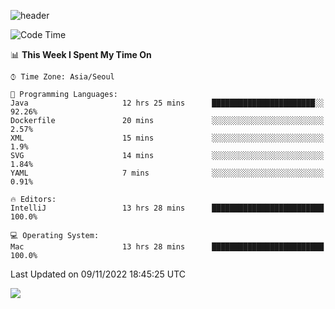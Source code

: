 ![header](https://capsule-render.vercel.app/api?type=Egg&color=timeAuto&height=300&section=header&text=PoPo&fontSize=90&animation=fadeIn)

  <!--START_SECTION:waka-->
![Code Time](http://img.shields.io/badge/Code%20Time-272%20hrs%206%20mins-blue)

📊 **This Week I Spent My Time On** 

```text
⌚︎ Time Zone: Asia/Seoul

💬 Programming Languages: 
Java                     12 hrs 25 mins      ███████████████████████░░   92.26% 
Dockerfile               20 mins             ░░░░░░░░░░░░░░░░░░░░░░░░░   2.57% 
XML                      15 mins             ░░░░░░░░░░░░░░░░░░░░░░░░░   1.9% 
SVG                      14 mins             ░░░░░░░░░░░░░░░░░░░░░░░░░   1.84% 
YAML                     7 mins              ░░░░░░░░░░░░░░░░░░░░░░░░░   0.91%

🔥 Editors: 
IntelliJ                 13 hrs 28 mins      █████████████████████████   100.0%

💻 Operating System: 
Mac                      13 hrs 28 mins      █████████████████████████   100.0%

```


 Last Updated on 09/11/2022 18:45:25 UTC
<!--END_SECTION:waka-->



<img src="https://capsule-render.vercel.app/api?type=Egg&color=timeAuto&height=300&section=footer&text=PoPo&fontSize=90&animation=fadeIn&reversal=true" />

